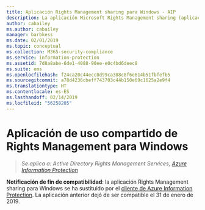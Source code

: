 ```yaml
---
title: Aplicación Rights Management sharing para Windows - AIP
description: La aplicación Microsoft Rights Management sharing (aplicación RMS sharing) para Windows ya no se admite.
author: cabailey
ms.author: cabailey
manager: barbkess
ms.date: 02/01/2019
ms.topic: conceptual
ms.collection: M365-security-compliance
ms.service: information-protection
ms.assetid: 7d8a8abe-6de1-4088-90ee-e0c4bd6deec8
ms.suite: ems
ms.openlocfilehash: f24ca20c44ecc8d99ca388c8f6e614b51fbfefb5
ms.sourcegitcommit: a78d4236cbeff743703c44b150e69c1625a2e9f4
ms.translationtype: HT
ms.contentlocale: es-ES
ms.lasthandoff: 02/14/2019
ms.locfileid: "56258205"
---
```

# <a name="rights-management-sharing-application-for-windows"></a>Aplicación de uso compartido de Rights Management para Windows

>*Se aplica a: Active Directory Rights Management Services, [Azure Information Protection](https://azure.microsoft.com/pricing/details/information-protection)*

**Notificación de fin de compatibilidad**: la aplicación Rights Management sharing para Windows se ha sustituido por el [cliente de Azure Information Protection](aip-client.md). La aplicación anterior dejó de ser compatible el 31 de enero de 2019.
